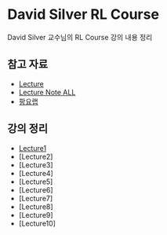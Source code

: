 # David Silver RL Course
David Silver 교수님의 RL Course 강의 내용 정리<br>

## 참고 자료
- [Lecture](https://www.youtube.com/watch?v=2pWv7GOvuf0&list=PLqYmG7hTraZBiG_XpjnPrSNw-1XQaM_gB)
- [Lecture Note ALL](https://www.davidsilver.uk/teaching/)
- [팡요랩](https://www.youtube.com/watch?v=wYgyiCEkwC8)

## 강의 정리
- [Lecture1](https://velog.io/write?id=de75de48-845c-4835-9bfb-583c7b4909f1)
- [Lecture2]
- [Lecture3]
- [Lecture4]
- [Lecture5]
- [Lecture6]
- [Lecture7]
- [Lecture8]
- [Lecture9]
- [Lecture10]